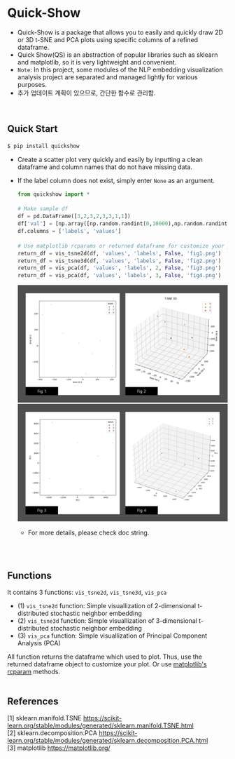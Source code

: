 # Quick-Show
- Quick-Show is a package that allows you to easily and quickly draw 2D or 3D t-SNE and PCA plots using specific columns of a refined dataframe.
- Quick Show(QS) is an abstraction of popular libraries such as sklearn and matplotlib, so it is very lightweight and convenient.
- `Note`: In this project, some modules of the NLP embedding visualization analysis project are separated and managed lightly for various purposes.
- 추가 업데이트 계획이 있으므로, 간단한 함수로 관리함.
<br>

## Quick Start
  ```cmd
  $ pip install quickshow
  ```
- Create a scatter plot very quickly and easily by inputting a clean dataframe and column names that do not have missing data. 
- If the label column does not exist, simply enter `None` as an argument.
  ```python
  from quickshow import *

  # Make sample df
  df = pd.DataFrame([3,2,3,2,3,3,1,1])
  df['val'] = [np.array([np.random.randint(0,10000),np.random.randint(0,10000),np.random.randint(0,10000)]) for x in df[0]]
  df.columns = ['labels', 'values']

  # Use matplotlib rcparams or returned dataframe for customize your plot.
  return_df = vis_tsne2d(df, 'values', 'labels', False, 'fig1.png')
  return_df = vis_tsne3d(df, 'values', 'labels', False, 'fig2.png')
  return_df = vis_pca(df, 'values', 'labels', 2, False, 'fig3.png')
  return_df = vis_pca(df, 'values', 'labels', 3, False, 'fig4.png')
  ```

  <img src="./quickshow/readme_fig1.png" width="500"><BR>
  <img src="./quickshow/readme_fig2.png" width="500"><BR>
  - For more details, please check doc string.
<br>
<br>


## Functions
It contains 3 functions: `vis_tsne2d`, `vis_tsne3d`, `vis_pca`
- (1) `vis_tsne2d` function: Simple visuallization of 2-dimensional t-distributed stochastic neighbor embedding
- (2) `vis_tsne3d` function: Simple visuallization of 3-dimensional t-distributed stochastic neighbor embedding
- (3) `vis_pca` function: Simple visuallization of Principal Component Analysis (PCA)


All function returns the dataframe which used to plot. Thus, use the returned dataframe object to customize your plot. Or use [matplotlib's rcparam](https://matplotlib.org/stable/tutorials/introductory/customizing.html) methods.
<br>
<br>


## References
[1] sklearn.manifold.TSNE https://scikit-learn.org/stable/modules/generated/sklearn.manifold.TSNE.html <br>
[2] sklearn.decomposition.PCA https://scikit-learn.org/stable/modules/generated/sklearn.decomposition.PCA.html <br>
[3] matplotlib https://matplotlib.org/
